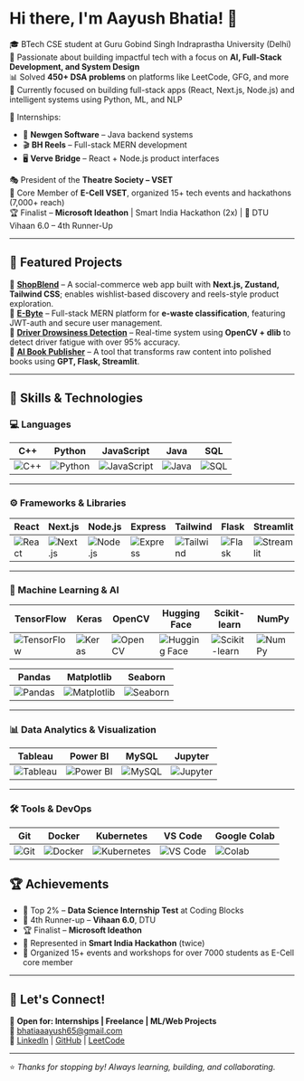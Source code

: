# Hi there, I'm Aayush Bhatia! 👋

🎓 BTech CSE student at Guru Gobind Singh Indraprastha University (Delhi)  
🚀 Passionate about building impactful tech with a focus on **AI, Full-Stack Development, and System Design**  
📊 Solved **450+ DSA problems** on platforms like LeetCode, GFG, and more  
🔭 Currently focused on building full-stack apps (React, Next.js, Node.js) and intelligent systems using Python, ML, and NLP

💼 Internships:  
- 🧩 **Newgen Software** – Java backend systems  
- 🎬 **BH Reels** – Full-stack MERN development  
- 🖥️ **Verve Bridge** – React + Node.js product interfaces

🎭 President of the **Theatre Society – VSET**  
🧠 Core Member of **E-Cell VSET**, organized 15+ tech events and hackathons (7,000+ reach)  
🏆 Finalist – **Microsoft Ideathon** | Smart India Hackathon (2x) | 🥇 DTU Vihaan 6.0 – 4th Runner-Up

---

## 📂 Featured Projects

🔹 [**ShopBlend**](https://github.com/Aayush-Bhatia/ShopBlend) – A social-commerce web app built with **Next.js, Zustand, Tailwind CSS**; enables wishlist-based discovery and reels-style product exploration.  
🔹 [**E-Byte**](https://github.com/pranjjal/Image-Search-Assistant-with-AI-Generated-Descriptions) – Full-stack MERN platform for **e-waste classification**, featuring JWT-auth and secure user management.  
🔹 [**Driver Drowsiness Detection**](https://github.com/Aayush-Bhatia/Driver-Drowsiness) – Real-time system using **OpenCV + dlib** to detect driver fatigue with over 95% accuracy.  
🔹 [**AI Book Publisher**](https://github.com/Aayush-Bhatia/Automated-Book-Publishing) – A tool that transforms raw content into polished books using **GPT, Flask, Streamlit**.

---

## 🧠 Skills & Technologies

### 💻 Languages
| C++ | Python | JavaScript | Java | SQL |
|-----|--------|------------|------|-----|
| ![C++](https://img.shields.io/badge/C++-00599C?style=for-the-badge&logo=c%2B%2B&logoColor=white) | ![Python](https://img.shields.io/badge/Python-3776AB?style=for-the-badge&logo=python&logoColor=white) | ![JavaScript](https://img.shields.io/badge/JavaScript-F7DF1E?style=for-the-badge&logo=javascript&logoColor=black) | ![Java](https://img.shields.io/badge/Java-007396?style=for-the-badge&logo=java&logoColor=white) | ![SQL](https://img.shields.io/badge/SQL-003B57?style=for-the-badge&logo=postgresql&logoColor=white) |

---

### ⚙️ Frameworks & Libraries
| React | Next.js | Node.js | Express | Tailwind | Flask | Streamlit |
|--------|--------|---------|---------|----------|--------|-----------|
| ![React](https://img.shields.io/badge/React-20232A?style=for-the-badge&logo=react&logoColor=61DAFB) | ![Next.js](https://img.shields.io/badge/Next.js-000000?style=for-the-badge&logo=nextdotjs&logoColor=white) | ![Node.js](https://img.shields.io/badge/Node.js-339933?style=for-the-badge&logo=node.js&logoColor=white) | ![Express](https://img.shields.io/badge/Express.js-404D59?style=for-the-badge) | ![Tailwind](https://img.shields.io/badge/TailwindCSS-38B2AC?style=for-the-badge&logo=tailwind-css&logoColor=white) | ![Flask](https://img.shields.io/badge/Flask-black?style=for-the-badge&logo=flask&logoColor=white) | ![Streamlit](https://img.shields.io/badge/Streamlit-FF4B4B?style=for-the-badge&logo=streamlit&logoColor=white) |

---

### 🧠 Machine Learning & AI

| TensorFlow | Keras | OpenCV | Hugging Face | Scikit-learn | NumPy |
|------------|-------|--------|--------------|---------------|-------|
| ![TensorFlow](https://img.shields.io/badge/TensorFlow-FF6F00?style=for-the-badge&logo=tensorflow&logoColor=white) | ![Keras](https://img.shields.io/badge/Keras-D00000?style=for-the-badge&logo=keras&logoColor=white) | ![OpenCV](https://img.shields.io/badge/OpenCV-5C3EE8?style=for-the-badge&logo=opencv&logoColor=white) | ![Hugging Face](https://img.shields.io/badge/HuggingFace-FCC624?style=for-the-badge&logo=huggingface&logoColor=black) | ![Scikit-learn](https://img.shields.io/badge/Scikit--learn-F7931E?style=for-the-badge&logo=scikit-learn&logoColor=white) | ![NumPy](https://img.shields.io/badge/NumPy-013243?style=for-the-badge&logo=numpy&logoColor=white) |

| Pandas | Matplotlib | Seaborn |
|--------|-------------|---------|
| ![Pandas](https://img.shields.io/badge/Pandas-150458?style=for-the-badge&logo=pandas&logoColor=white) | ![Matplotlib](https://img.shields.io/badge/Matplotlib-11557C?style=for-the-badge&logo=matplotlib&logoColor=white) | ![Seaborn](https://img.shields.io/badge/Seaborn-4B8BBE?style=for-the-badge&logo=python&logoColor=white) |

---

### 📊 Data Analytics & Visualization
| Tableau | Power BI | MySQL | Jupyter |
|---------|----------|-------|---------|
| ![Tableau](https://img.shields.io/badge/Tableau-E97627?style=for-the-badge&logo=tableau&logoColor=white) | ![Power BI](https://img.shields.io/badge/Power_BI-F2C811?style=for-the-badge&logo=power-bi&logoColor=black) | ![MySQL](https://img.shields.io/badge/MySQL-4479A1?style=for-the-badge&logo=mysql&logoColor=white) | ![Jupyter](https://img.shields.io/badge/Jupyter-F37626?style=for-the-badge&logo=jupyter&logoColor=white) |

---

### 🛠️ Tools & DevOps
| Git | Docker | Kubernetes | VS Code | Google Colab |
|-----|--------|------------|---------|--------------|
| ![Git](https://img.shields.io/badge/Git-F05032?style=for-the-badge&logo=git&logoColor=white) | ![Docker](https://img.shields.io/badge/Docker-2496ED?style=for-the-badge&logo=docker&logoColor=white) | ![Kubernetes](https://img.shields.io/badge/Kubernetes-326CE5?style=for-the-badge&logo=kubernetes&logoColor=white) | ![VS Code](https://img.shields.io/badge/VS_Code-007ACC?style=for-the-badge&logo=visual-studio-code&logoColor=white) | ![Colab](https://img.shields.io/badge/Colab-F9AB00?style=for-the-badge&logo=googlecolab&logoColor=black) |

## 🏆 Achievements

- 🏅 Top 2% – **Data Science Internship Test** at Coding Blocks  
- 🥇 4th Runner-up – **Vihaan 6.0**, DTU  
- 🏆 Finalist – **Microsoft Ideathon**  
- 🚀 Represented in **Smart India Hackathon** (twice)  
- 🧠 Organized 15+ events and workshops for over 7000 students as E-Cell core member

---

## 🔗 Let's Connect!

💼 **Open for: Internships | Freelance | ML/Web Projects**  
📧 [bhatiaaayush65@gmail.com](mailto:bhatiaaayush65@gmail.com)  
🔗 [LinkedIn](https://www.linkedin.com/in/aayush-bhatia-739034242/) | [GitHub](https://github.com/Aayush-Bhatia) | [LeetCode](https://leetcode.com/u/ianYFKtbh3/)

---

⭐ *Thanks for stopping by! Always learning, building, and collaborating.*  
